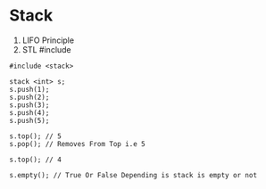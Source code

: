 # Stack
1. LIFO Principle 
2. STL #include<stack>
```
#include <stack>

stack <int> s;
s.push(1);
s.push(2);
s.push(3);
s.push(4);
s.push(5);

s.top(); // 5
s.pop(); // Removes From Top i.e 5

s.top(); // 4

s.empty(); // True Or False Depending is stack is empty or not 


```
